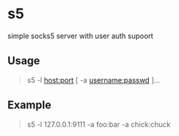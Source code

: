 # s5
simple socks5 server with user auth supoort

## Usage

> s5 -l <host:port> [ -a <username:passwd> ]...

## Example

> s5 -l 127.0.0.1:9111 -a foo:bar -a chick:chuck




